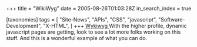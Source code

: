 +++
title = "WikiWyg"
date = 2005-08-26T01:03:28Z
in_search_index = true

[taxonomies]
tags = [ 
	"Site-News",
	"APIs",
	"CSS",
	"javascript",
	"Software-Development",
	"X-HTML",
]
+++
<a href="http://demo.wikiwyg.net/wikiwyg/demo/clientserver/">Wykiwyg </a> With the higher profile, dynamic javascript pages are getting, look to see a lot more folks working on this stuff. And this is a wonderful example of what you can do.
